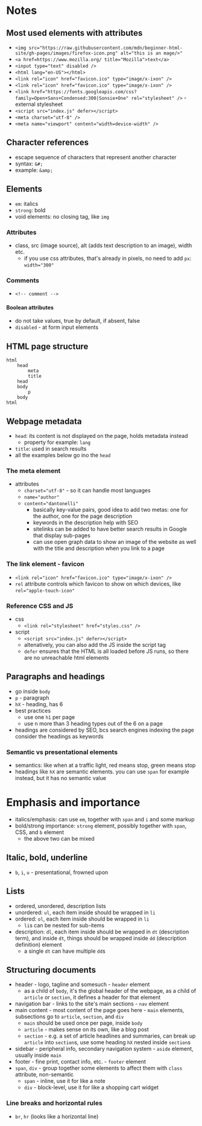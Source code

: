 # Notes

## Most used elements with attributes

- `<img src="https://raw.githubusercontent.com/mdn/beginner-html-site/gh-pages/images/firefox-icon.png" alt="this is an mage/>"`
- `<a href=https://www.mozilla.org/ title="Mozilla">text</a>`
- `<input type="text" disabled />`
- `<html lang="en-US"></html>`
- `<link rel="icon" href="favicon.ico" type="image/x-ixon" />`
- `<link rel="icon" href="favicon.ico" type="image/x-ixon" />`
- `<link href="https://fonts.googleapis.com/css?family=Open+Sans+Condensed:300|Sonsie+One" rel="stylesheet" />` - external stylesheet
- `<script src="index.js" defer></script>`
- `<meta charset="utf-8" />`
- `<meta name="viewport" content="width=device-width" />`

## Character references

- escape sequence of characters that represent another character
- syntax: `&#;`
- example: `&amp;`

## Elements

- `em`: italics
- `strong`: bold
- void elements: no closing tag, like `img`

### Attributes

- class, src (image source), alt (adds text description to an image), width etc.
    - if you use css attributes, that's already in pixels, no need to add `px`: `width="300"`

### Comments

- `<!-- comment -->`

#### Boolean attributes

- do not take values, true by default, if absent, false
- `disabled` - at form input elements

## HTML page structure

```
html
    head
        meta
        title
    head
    body
        p
    body
html
```

## Webpage metadata

- `head`: its content is not displayed on the page, holds metadata instead
    - property for example: `lang`
- `title`: used in search results
- all the examples below go ino the `head`

### The meta element

- attributes
    - `charset="utf-8"` - so it can handle most languages
    - `name="author"`
    - `content="dantonelli"`
        - basically key-value pairs, good idea to add two metas: one for the author, one for the page description
        - keywords in the description help with SEO
        - sitelinks can be added to have better search results in Google that display sub-pages
        - can use open graph data to show an image of the website as well with the title and description when you link to a page

### The link element - favicon

- `<link rel="icon" href="favicon.ico" type="image/x-ixon" />`
- `rel` attribute controls which favicon to show on which devices, like `rel="apple-touch-icon"`

### Reference CSS and JS

- css
    - `<link rel="stylesheet" href="styles.css" />`
- script
    - `<script src="index.js" defer></script>`
    - altenatively, you can also add the JS inside the script tag
    - `defer` ensures that the HTML is all loaded before JS runs, so there are no unreachable html elements

## Paragraphs and headings

- go inside `body`
- `p` - paragraph
- `hX` - heading, has 6
- best practices
    - use one `h1` per page
    - use n more than 3 heading types out of the 6 on a page
- headings are considered by SEO, bcs search engines indexing the page consider the headings as keywords

### Semantic vs presentational elements

- semantics: like when at a traffic light, red means stop, green means stop
-  headings like `hX` are semantic elements. you can use `span` for example instead, but it has no semantic value

# Emphasis and importance

- italics/emphasis: can use `em`, together with `span` and `i` and some markup
- bold/strong importance: `strong` element, possibly together with `span`, CSS, and `b` element
    - the above two can be mixed

## Italic, bold, underline

- `b`, `i`, `u` - presentational, frowned upon

## Lists

- ordered, unordered, description lists
- unordered: `ul`, each item inside should be wrapped in `li`
- ordered: `ol`, each item inside should be wrapped in `li`
    - `li`s can be nested for sub-items
- description: `dl`, each item inside should be wrapped in `dt` (description term), and inside `dt`, things should be wrapped inside `dd` (description definition) element
    - a single `dt` can have multiple `dd`s

## Structuring documents

- header - logo, tagline and somesuch - `header` element
    - as a child of `body`, it's the global header of the webpage, as a child of `article` or `section`, it defines a header for that element
- navigation bar - links to the site's main sections - `nav` element
- main content - most content of the page goes here - `main` elements, subsections go to `article`, `section`, and `div`
    - `main` should be used once per page, inside `body`
    - `article` - makes sense on its own, like a blog post
    - `section` - e.g. a set of article headlines and summaries, can break up `article` into `section`s, use some heading `hX` nested inside `section`s
- sidebar - peripheral info, secondary navigation system - `aside` element, usually inside `main`
- footer - fine print, contact info, etc. - `footer` element
- `span`, `div` - group together some elements to affect them with `class` attribute, non-semantic
    - `span` - inline, use it for like a note
    - `div` - block-level, use it for like a shopping cart widget

### Line breaks and horizontal rules

- `br`, `hr` (looks like a horizontal line)